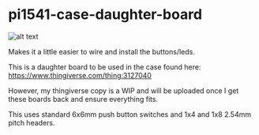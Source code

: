 # pi1541-case-daughter-board
![alt text](https://raw.githubusercontent.com/ogg1e/pi1541-case-daughter-board/master/board.png)

Makes it a little easier to wire and install the buttons/leds.

This is a daughter board to be used in the case found here:
https://www.thingiverse.com/thing:3127040

However, my thingiverse copy is a WIP and will be uploaded once I get these boards back and ensure everything fits.

This uses standard 6x6mm push button switches and 1x4 and 1x8 2.54mm pitch headers.
